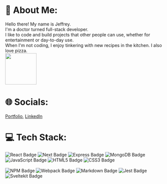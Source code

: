 <!--
**JeffLi117/JeffLi117** is a ✨ _special_ ✨ repository because its `README.md` (this file) appears on your GitHub profile.

Here are some ideas to get you started:

- 🔭 I’m currently working on ...
- 🌱 I’m currently learning ...
- 👯 I’m looking to collaborate on ...
- 🤔 I’m looking for help with ...
- 💬 Ask me about ...
- 📫 How to reach me: ...
- 😄 Pronouns: ...
- ⚡ Fun fact: ...
-->

<div id="header" align="left">
<h1>
💫 About Me:
</h1>
<div>
Hello there! My name is Jeffrey. 
  <br>
I'm a doctor turned full-stack developer.
  <br>
I like to code and build projects that other people can use, whether for entertainment or day-to-day use.
  <br>
When I'm not coding, I enjoy tinkering with new recipes in the kitchen. I also love pizza.
  <br>
</div>
  <img src="https://media.giphy.com/media/v1.Y2lkPTc5MGI3NjExNmI0Yzc5MWJhNmRjNzRkMWY4NjIyMzQ3ZmQzNmMzY2RjMDYyMGY0ZCZlcD12MV9pbnRlcm5hbF9naWZzX2dpZklkJmN0PXM/psYtkD1Wl7jfJXttiY/giphy.gif" width="100"/>
 
<h1>
🌐 Socials:</h1> 
  <a href="https://jeffrey-li-website.vercel.app/">Portfolio</a>, <a href="https://www.linkedin.com/in/jeffrey-li-do/">LinkedIn</a>
  <br>
<h1>💻 Tech Stack:</h1> 

<img src="https://img.shields.io/badge/React-20232A?style=for-the-badge&logo=react&logoColor=61DAFB"  alt="React Badge" />
<img src="https://img.shields.io/badge/next.js-000000?style=for-the-badge&logo=nextdotjs&logoColor=white"  alt="Next Badge" />
<img src="https://img.shields.io/badge/Express.js-000000?style=for-the-badge&logo=express&logoColor=white"  alt="Express Badge" />
<img src="https://img.shields.io/badge/MongoDB-4EA94B?style=for-the-badge&logo=mongodb&logoColor=white"  alt="MongoDB Badge" />
<img src="https://img.shields.io/badge/JavaScript-323330?style=for-the-badge&logo=javascript&logoColor=F7DF1E"  alt="JavaScript Badge" />
<img src="https://img.shields.io/badge/HTML5-E34F26?style=for-the-badge&logo=html5&logoColor=white"  alt="HTML5 Badge"/>
<img src="https://img.shields.io/badge/CSS3-1572B6?style=for-the-badge&logo=css3&logoColor=white"  alt="CSS3 Badge"/>
  <br></br>
<img src="https://img.shields.io/badge/npm-CB3837?style=for-the-badge&logo=npm&logoColor=white"  alt="NPM Badge"/>
<img src="https://img.shields.io/badge/Webpack-8DD6F9?style=for-the-badge&logo=Webpack&logoColor=white"  alt="Webpack Badge"/>
<img src="https://img.shields.io/badge/Markdown-000000?style=for-the-badge&logo=markdown&logoColor=white"  alt="Markdown Badge"/>
<img src="https://img.shields.io/badge/Jest-C21325?style=for-the-badge&logo=jest&logoColor=white"  alt="Jest Badge"/>
<img src="https://img.shields.io/badge/SvelteKit-FF3E00?style=for-the-badge&logo=Svelte&logoColor=white"  alt="Sveltekit Badge"/>
<!--
<h1>
📊 GitHub Stats:
</h1>
<a href="https://git.io/streak-stats"> 
<img src="http://github-readme-streak-stats.herokuapp.com?user=JeffLi117&theme=blue-green" />
</a>
</div>
-->
